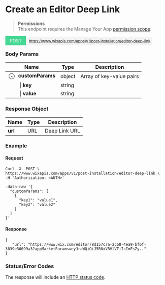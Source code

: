 # Create an Editor Deep Link

<blockquote class='important' style="margin-bottom:20px">
  <p>
    <strong>Permissions</strong><br/>
    This endpoint requires the Manage Your App <a href="https://dev.wix.com/docs/build-apps/develop-your-app/access/authorization/about-permissions">permission scope</a>.
  </p>
</blockquote>

<span style="padding:6px;color:#fff;background-color:#46d895;">&nbsp;&nbsp;POST&nbsp;&nbsp;</span><span style="padding:6px;color:#000;background-color:#f2f3f4;font-size:12px;pointer-events:none;cursor:default;text-decoration:none;color:#000;">&nbsp;https://www.wixapis.com/apps/v1/post-installation/editor-deep-link</span>


### Body Params

 Name | Type | Description
---------|----------|---------
<svg viewBox="0 0 24 24" fill="currentColor" width="24" height="24" data-hook="expand-button" class="_2rAFf" style="transform: rotate(90deg);vertical-align:middle;"><path d="M12,21 C7.02943725,21 3,16.9705627 3,12 C3,7.02943725 7.02943725,3 12,3 C16.9705627,3 21,7.02943725 21,12 C21,16.9705627 16.9705627,21 12,21 Z M12,20 C16.418278,20 20,16.418278 20,12 C20,7.581722 16.418278,4 12,4 C7.581722,4 4,7.581722 4,12 C4,16.418278 7.581722,20 12,20 Z M11.8535534,14.8496784 C11.6582912,15.0449406 11.3417088,15.0449406 11.1464466,14.8496784 C10.9511845,14.6544163 10.9511845,14.3378338 11.1464466,14.1425716 L13.2929623,11.9963306 L11.1464466,9.85355339 C10.9511845,9.65829124 10.9511845,9.34170876 11.1464466,9.14644661 C11.3417088,8.95118446 11.6582912,8.95118446 11.8535534,9.14644661 L14.7071758,11.9963306 L11.8535534,14.8496784 Z"></path></svg>&nbsp;&nbsp;**customParams** | object |Array of key-value pairs
 <span style="margin-left:25%">&vert; **key** | string |</span>
 <span style="margin-left:25%">&vert; **value** | string |</span>

### Response Object

Name | Type | Description
---------|----------|---------
**url** | URL | Deep Link URL

### Example

#### Request

```CURL
Curl -X  POST \
https://www.wixapis.com/apps/v1/post-installation/editor-deep-link \
-H 'Authorization: <AUTH>'

-data-raw '{
  "customParams": [
    {
      "key1": "value1",
      "key2": "value2"
    }
  ]
}'
```

#### Response

```
{
   "url": "https://www.wix.com/editor/8d157c7a-2cb8-4ea9-bf6f-3039e30099a3?appMarketParams=eyJraWQiOiJ5R0xVRVlVTiIsImFsZy.."
}
```

### Status/Error Codes

The response will include an [HTTP status code](https://dev.wix.com/api/rest/getting-started/errors).
